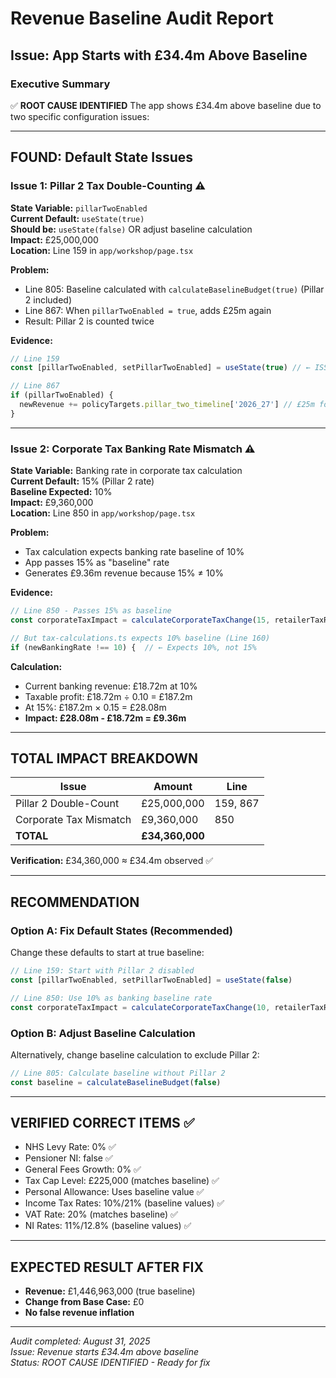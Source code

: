 # Revenue Baseline Audit Report
## Issue: App Starts with £34.4m Above Baseline

### Executive Summary
✅ **ROOT CAUSE IDENTIFIED**
The app shows £34.4m above baseline due to two specific configuration issues:

---

## FOUND: Default State Issues

### Issue 1: Pillar 2 Tax Double-Counting ⚠️
**State Variable:** `pillarTwoEnabled`  
**Current Default:** `useState(true)`  
**Should be:** `useState(false)` OR adjust baseline calculation  
**Impact:** £25,000,000  
**Location:** Line 159 in `app/workshop/page.tsx`

**Problem:** 
- Line 805: Baseline calculated with `calculateBaselineBudget(true)` (Pillar 2 included)
- Line 867: When `pillarTwoEnabled = true`, adds £25m again
- Result: Pillar 2 is counted twice

**Evidence:**
```typescript
// Line 159
const [pillarTwoEnabled, setPillarTwoEnabled] = useState(true) // ← ISSUE

// Line 867 
if (pillarTwoEnabled) {
  newRevenue += policyTargets.pillar_two_timeline['2026_27'] // £25m for 2026-27
}
```

---

### Issue 2: Corporate Tax Banking Rate Mismatch ⚠️
**State Variable:** Banking rate in corporate tax calculation  
**Current Default:** 15% (Pillar 2 rate)  
**Baseline Expected:** 10%  
**Impact:** £9,360,000  
**Location:** Line 850 in `app/workshop/page.tsx`

**Problem:**
- Tax calculation expects banking rate baseline of 10%
- App passes 15% as "baseline" rate  
- Generates £9.36m revenue because 15% ≠ 10%

**Evidence:**
```typescript
// Line 850 - Passes 15% as baseline
const corporateTaxImpact = calculateCorporateTaxChange(15, retailerTaxRate)

// But tax-calculations.ts expects 10% baseline (Line 160)
if (newBankingRate !== 10) {  // ← Expects 10%, not 15%
```

**Calculation:**
- Current banking revenue: £18.72m at 10%
- Taxable profit: £18.72m ÷ 0.10 = £187.2m  
- At 15%: £187.2m × 0.15 = £28.08m
- **Impact: £28.08m - £18.72m = £9.36m**

---

## TOTAL IMPACT BREAKDOWN
| Issue | Amount | Line |
|-------|--------|------|
| Pillar 2 Double-Count | £25,000,000 | 159, 867 |
| Corporate Tax Mismatch | £9,360,000 | 850 |
| **TOTAL** | **£34,360,000** | |

**Verification:** £34,360,000 ≈ £34.4m observed ✅

---

## RECOMMENDATION

### Option A: Fix Default States (Recommended)
Change these defaults to start at true baseline:
```typescript
// Line 159: Start with Pillar 2 disabled  
const [pillarTwoEnabled, setPillarTwoEnabled] = useState(false)

// Line 850: Use 10% as banking baseline rate
const corporateTaxImpact = calculateCorporateTaxChange(10, retailerTaxRate)
```

### Option B: Adjust Baseline Calculation
Alternatively, change baseline calculation to exclude Pillar 2:
```typescript
// Line 805: Calculate baseline without Pillar 2
const baseline = calculateBaselineBudget(false)
```

---

## VERIFIED CORRECT ITEMS ✅
- NHS Levy Rate: 0% ✅ 
- Pensioner NI: false ✅
- General Fees Growth: 0% ✅  
- Tax Cap Level: £225,000 (matches baseline) ✅
- Personal Allowance: Uses baseline value ✅
- Income Tax Rates: 10%/21% (baseline values) ✅
- VAT Rate: 20% (matches baseline) ✅
- NI Rates: 11%/12.8% (baseline values) ✅

---

## EXPECTED RESULT AFTER FIX
- **Revenue:** £1,446,963,000 (true baseline)  
- **Change from Base Case:** £0
- **No false revenue inflation**

---

*Audit completed: August 31, 2025*  
*Issue: Revenue starts £34.4m above baseline*  
*Status: ROOT CAUSE IDENTIFIED - Ready for fix*